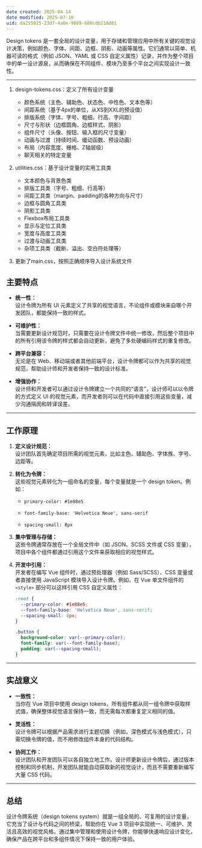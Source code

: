 ```yaml
---
date created: 2025-04-14
date modified: 2025-07-10
uid: da255025-23d7-4a0e-9089-680cdb218d61
---
```


Design tokens 是一套全局的设计变量，用于存储和管理应用中所有关键的视觉设计决策，例如颜色、字体、间距、边框、阴影、动画等属性。它们通常以简单、机器可读的格式（例如 JSON、YAML 或 CSS 自定义属性）记录，并作为整个项目中的单一设计源泉，从而确保在不同组件、模块乃至多个平台之间实现设计一致性。

---
1. design-tokens.css：定义了所有设计变量

	- 颜色系统（主色、辅助色、状态色、中性色、文本色等）
	- 间距系统（基于4px的单位，从XS到XXL的预设值）
	- 排版系统（字体、字号、粗细、行高、字间距）
	- 尺寸与形状（边框圆角、边框样式、阴影）
	- 组件尺寸（头像、按钮、输入框的尺寸变量）
	- 动画与过渡（持续时间、缓动函数、预设动画）
	- 布局（内容宽度、栅格、Z轴层级）
	- 聊天相关的特定变量

2. utilities.css：基于设计变量的实用工具类
	- 文本颜色与背景色类
	- 排版工具类（字号、粗细、行高等）
	- 间距工具类（margin、padding的各种方向与尺寸）
	- 边框与圆角工具类
	- 阴影工具类
	- Flexbox布局工具类
	- 显示与定位工具类
	- 宽度与高度工具类
	- 过渡与动画工具类
	- 杂项工具类（截断、溢出、空白符处理等）

3. 更新了main.css，按照正确顺序导入设计系统文件








## 主要特点

- **统一性：**  
    设计令牌为所有 UI 元素定义了共享的视觉语言，不论组件或模块来自哪个开发团队，都能保持一致的样式。
    
- **可维护性：**  
    当需要更新设计规范时，只需要在设计令牌文件中统一修改，然后整个项目中的所有引用该令牌的样式都会自动更新，避免了多处硬编码样式的重复修改。
    
- **跨平台兼容：**  
    无论是在 Web、移动端或者其他前端平台，设计令牌都可以作为共享的视觉规范，帮助设计师和开发者保持一致的设计标准。
    
- **增强协作：**  
    设计师和开发者可以通过设计令牌建立一个共同的“语言”，设计师可以以令牌的方式定义 UI 的视觉元素，而开发者则可以在代码中直接引用这些变量，减少沟通隔阂和转译误差。
    

---

## 工作原理

1. **定义设计规范：**  
    设计团队首先确定项目所需的视觉元素，比如主色、辅助色、字体族、字号、边距等。
    
2. **转化为令牌：**  
    这些视觉元素转化为一组命名的变量，每个变量就是一个 design token。例如：
    
    - `primary-color: #1e88e5`
        
    - `font-family-base: 'Helvetica Neue', sans-serif`
        
    - `spacing-small: 8px`
        
3. **集中管理与存储：**  
    这些令牌通常存放在一个全局文件中（如 JSON、SCSS 文件或 CSS 变量），项目中各个组件都通过引用这个文件来获取相应的视觉样式。
    
4. **开发中引用：**  
    开发者在编写 Vue 组件时，通过预处理器（例如 Sass/SCSS）、CSS 变量或者直接使用 JavaScript 模块导入设计令牌。例如，在 Vue 单文件组件的 `<style>` 部分可以这样引用 CSS 自定义属性：
    
    ```css
    :root {
      --primary-color: #1e88e5;
      --font-family-base: 'Helvetica Neue', sans-serif;
      --spacing-small: 8px;
    }
    
    .button {
      background-color: var(--primary-color);
      font-family: var(--font-family-base);
      padding: var(--spacing-small);
    }
    ```
    

---

## 实战意义

- **一致性：**  
    当你在 Vue 项目中使用 design tokens，所有组件都从同一组令牌中获取样式值，确保整体视觉语言保持一致，而无需每次都重复定义相同的值。
    
- **灵活性：**  
    设计令牌可以根据产品需求进行主题切换（例如，深色模式与浅色模式），只需切换令牌的值，而不用修改组件本身的代码结构。
    
- **协同工作：**  
    设计团队和开发团队可以各自独立地工作。设计师更新设计令牌后，通过版本控制和同步机制，开发团队就能自动获取新的视觉设计，而且不需要重新编写大量 CSS 代码。
    

---

## 总结

设计令牌系统（design tokens system）就是一组全局的、可复用的设计变量，它充当了设计与代码之间的桥梁，帮助你在 Vue 3 项目中实现统一、可维护、灵活且高效的视觉风格。通过集中管理和使用设计令牌，你能够快速响应设计变化，确保产品在跨平台和多组件情况下保持一致的用户体验。
